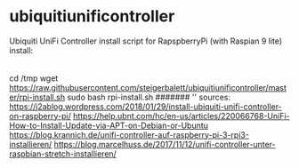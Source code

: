 # ubiquitiunificontroller
Ubiquiti UniFi Controller install script for RapspberryPi (with Raspian 9 lite)
install:
######
cd /tmp
wget https://raw.githubusercontent.com/steigerbalett/ubiquitiunificontroller/master/rpi-install.sh
sudo bash rpi-install.sh
#######
''
sources:
https://j2ablog.wordpress.com/2018/01/29/install-ubiquiti-unifi-controller-on-raspberry-pi/
https://help.ubnt.com/hc/en-us/articles/220066768-UniFi-How-to-Install-Update-via-APT-on-Debian-or-Ubuntu
https://blog.krannich.de/unifi-controller-auf-raspberry-pi-3-rpi3-installieren/
https://blog.marcelhuss.de/2017/11/12/unifi-controller-unter-raspbian-stretch-installieren/
